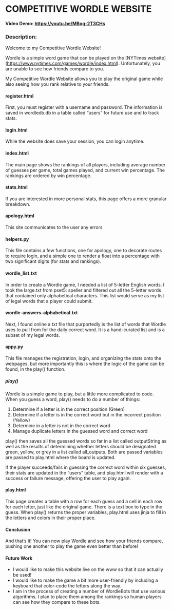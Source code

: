 # COMPETITIVE WORDLE WEBSITE
#### Video Demo: <https://youtu.be/MBog-2T3CHs>
### Description:
Welcome to my Competitive Wordle Website!

Wordle is a simple word game that can be played on the [NYTimes website] (https://www.nytimes.com/games/wordle/index.html).  Unfortunately, you are unable to see how friends compare to you.

My Competitive Wordle Website allows you to play the original game while also seeing how you rank relative to your friends.

#### register.html
First, you must register with a username and password.  The information is saved in wordledb.db in a table called “users” for future use and to track stats.

#### login.html
While the website does save your session, you can login anytime.

#### index.html
The main page shows the rankings of all players, including average number of guesses per game, total games played, and current win percentage.  The rankings are ordered by win percentage.

#### stats.html
If you are interested in more personal stats, this page offers a more granular breakdown.

#### apology.html
This site communicates to the user any errors

#### helpers.py
This file contains a few functions, one for apology, one to decorate routes to require login, and a simple one to render a float into a percentage with two significant digits (for stats and rankings).

#### wordle_list.txt
In order to create a Wordle game, I needed a list of 5-letter English words.  I took the large.txt from pset5: speller and filtered out all the 5-letter words that contained only alphabetical characters.  This list would serve as my list of legal words that a player could submit.

#### wordle-answers-alphabetical.txt
Next, I found online a txt file that purportedly is the list of words that Wordle uses to pull from for the daily correct word.  It is a hand-curated list and is a subset of my legal words.

#### appy.py
This file manages the registration, login, and organizing the stats onto the webpages, but more importantly this is where the logic of the game can be found, in the play() function.

##### play()
Wordle is a simple game to play, but a little more complicated to code.  When you guess a word, play() needs to do a number of things:
1. Determine if a letter is in the correct position (Green)
2. Determine if a letter is in the correct word but in the incorrect position (Yellow)
3. Determine in a letter is not in the correct word
4. Manage duplicate letters in the guessed word and correct word

play() then saves all the guessed words so far in a list called outputString as well as the results of determining whether letters should be designated green, yellow, or grey in a list called all_outputs.  Both are passed variables are passed to play.html where the board is updated.

If the player succeeds/fails in guessing the correct word within six guesses, their stats are updated in the “users” table, and play.html will render with a success or failure message, offering the user to play again.

#### play.html
This page creates a table with a row for each guess and a cell in each row for each letter, just like the original game.  There is a text box to type in the guess.  When play() returns the proper variables, play.html uses jinja to fill in the letters and colors in their proper place.

#### Conclusion
And that’s it!  You can now play Wordle and see how your friends compare, pushing one another to play the game even better than before!

#### Future Work
- I would like to make this website live on the www so that it can actually be used!
- I would like to make the game a bit more user-friendly by including a keyboard that color-code the letters along the way.
- I am in the process of creating a number of WordleBots that use various algorithms.  I plan to place them among the rankings so human players can see how they compare to these bots.